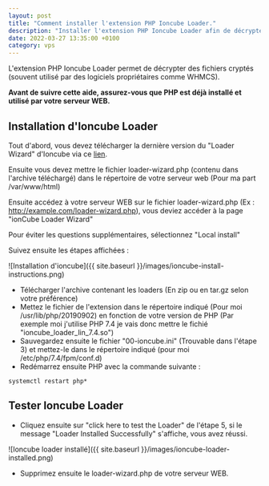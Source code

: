 ```yaml
---
layout: post
title: "Comment installer l'extension PHP Ioncube Loader."
description: "Installer l'extension PHP Ioncube Loader afin de décrypter des fichiers PHP."
date: 2022-03-27 13:35:00 +0100
category: vps
---
```


L'extension PHP Ioncube Loader permet de décrypter des fichiers cryptés (souvent utilisé par des logiciels propriétaires comme WHMCS).

**Avant de suivre cette aide, assurez-vous que PHP est déjà installé et utilisé par votre serveur WEB.**

## Installation d'Ioncube Loader

Tout d'abord, vous devez télécharger la dernière version du "Loader Wizard" d'Ioncube via ce [lien](https://www.ioncube.com/loader-wizard/loader-wizard.zip).

Ensuite vous devez mettre le fichier loader-wizard.php (contenu dans l'archive téléchargé) dans le répertoire de votre serveur web (Pour ma part /var/www/html)

Ensuite accédez à votre serveur WEB sur le fichier loader-wizard.php (Ex : http://example.com/loader-wizard.php), vous deviez accéder à la page "ionCube Loader Wizard"

Pour éviter les questions supplémentaires, sélectionnez "Local install"

Suivez ensuite les étapes affichées :

![Installation d'ioncube]({{ site.baseurl }}/images/ioncube-install-instructions.png)

* Télécharger l'archive contenant les loaders (En zip ou en tar.gz selon votre préférence)
* Mettez le fichier de l'extension dans le répertoire indiqué (Pour moi /usr/lib/php/20190902) en fonction de votre version de PHP (Par exemple moi j'utilise PHP 7.4 je vais donc mettre le fichié "ioncube_loader_lin_7.4.so")
* Sauvegardez ensuite le fichier "00-ioncube.ini" (Trouvable dans l'étape 3) et mettez-le dans le répertoire indiqué (pour moi /etc/php/7.4/fpm/conf.d)
* Redémarrez ensuite PHP avec la commande suivante :

```
systemctl restart php*
```

## Tester Ioncube Loader

* Cliquez ensuite sur "click here to test the Loader" de l'étape 5, si le message "Loader Installed Successfully" s'affiche, vous avez réussi.

![Ioncube loader installé]({{ site.baseurl }}/images/ioncube-loader-installed.png)

* Supprimez ensuite le loader-wizard.php de votre serveur WEB.
